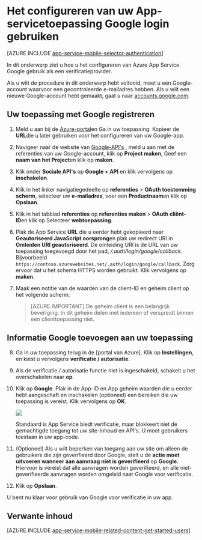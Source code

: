 <properties
    pageTitle="Hoe u Google verificatie configureren voor uw App Services-toepassing"
    description="Leer hoe u Google verificatie configureren voor uw App Services-toepassing."
    services="app-service"
    documentationCenter=""
    authors="mattchenderson"
    manager="erikre"
    editor=""/>

<tags
    ms.service="app-service-mobile"
    ms.workload="mobile"
    ms.tgt_pltfrm="na"
    ms.devlang="multiple"
    ms.topic="article"
    ms.date="10/01/2016"
    ms.author="mahender"/>

# <a name="how-to-configure-your-app-service-application-to-use-google-login"></a>Het configureren van uw App-servicetoepassing Google login gebruiken

[AZURE.INCLUDE [app-service-mobile-selector-authentication](../../includes/app-service-mobile-selector-authentication.md)]

In dit onderwerp ziet u hoe u het configureren van Azure App Service Google gebruik als een verificatieprovider.

Als u wilt de procedure in dit onderwerp hebt voltooid, moet u een Google-account waarvoor een gecontroleerde e-mailadres hebben. Als u wilt een nieuwe Google-account hebt gemaakt, gaat u naar [accounts.google.com](http://go.microsoft.com/fwlink/p/?LinkId=268302).

## <a name="register"> </a>Uw toepassing met Google registreren

1. Meld u aan bij de [Azure-portal]en Ga in uw toepassing. Kopieer de **URL**die u later gebruiken voor het configureren van uw Google-app.

2. Navigeer naar de website van [Google-API's](http://go.microsoft.com/fwlink/p/?LinkId=268303) , meld u aan met de referenties van uw Google-account, klik op **Project maken**, Geef een **naam van het Project**en klik op **maken**.

3. Klik onder **Sociale API's** op **Google + API** en klik vervolgens op **inschakelen**.

4. Klik in het linker navigatiegedeelte op **referenties** > **OAuth toestemming scherm**, selecteer uw **e-mailadres**, voer een **Productnaam**en klik op **Opslaan**.

5. Klik in het tabblad **referenties** op **referenties maken** > **OAuth cliënt-ID**en klik op Selecteer **webtoepassing**.

6. Plak de App Service **URL** die u eerder hebt gekopieerd naar **Geautoriseerd JavaScript oorsprong**en plak uw redirect URI in **Omleiden URI geautoriseerd**. De omleiding URI is de URL van uw toepassing toegevoegd door het pad, _/.auth/login/google/callback_. Bijvoorbeeld `https://contoso.azurewebsites.net/.auth/login/google/callback`. Zorg ervoor dat u het schema HTTPS worden gebruikt. Klik vervolgens op **maken**.

7. Maak een notitie van de waarden van de client-ID en geheim client op het volgende scherm.


    > [AZURE.IMPORTANT]
    De geheim client is een belangrijk beveiliging. In dit geheim delen met iedereen of verspreidt binnen een clienttoepassing niet.


## <a name="secrets"> </a>Informatie Google toevoegen aan uw toepassing

8. Ga in uw toepassing terug in de [portal van Azure]. Klik op **Instellingen**, en kiest u vervolgens **verificatie / autorisatie**.

9. Als de verificatie / autorisatie functie niet is ingeschakeld, schakelt u het overschakelen naar **op**.

10. Klik op **Google**. Plak in de App-ID en App geheim waarden die u eerder hebt aangeschaft en inschakelen (optioneel) een bereiken die uw toepassing is vereist. Klik vervolgens op **OK**.

    ![][1]

    Standaard is App Service biedt verificatie, maar blokkeert niet de gemachtigde toegang tot uw site-inhoud en API's. U moet gebruikers toestaan in uw app-code.

17. (Optioneel) Als u wilt beperken van toegang aan uw site om alleen de gebruikers die zijn geverifieerd door Google, stelt u de **actie moet uitvoeren wanneer aan aanvraag niet is geverifieerd** op **Google**. Hiervoor is vereist dat alle aanvragen worden geverifieerd, en alle niet-geverifieerde aanvragen worden omgeleid naar Google voor verificatie.

12. Klik op **Opslaan**.

U bent nu klaar voor gebruik van Google voor verificatie in uw app.

## <a name="related-content"> </a>Verwante inhoud

[AZURE.INCLUDE [app-service-mobile-related-content-get-started-users](../../includes/app-service-mobile-related-content-get-started-users.md)]


<!-- Anchors. -->

<!-- Images. -->

[0]: ./media/app-service-mobile-how-to-configure-google-authentication/mobile-app-google-redirect.png
[1]: ./media/app-service-mobile-how-to-configure-google-authentication/mobile-app-google-settings.png

<!-- URLs. -->

[Google apis]: http://go.microsoft.com/fwlink/p/?LinkId=268303

[Azure-portal]: https://portal.azure.com/

